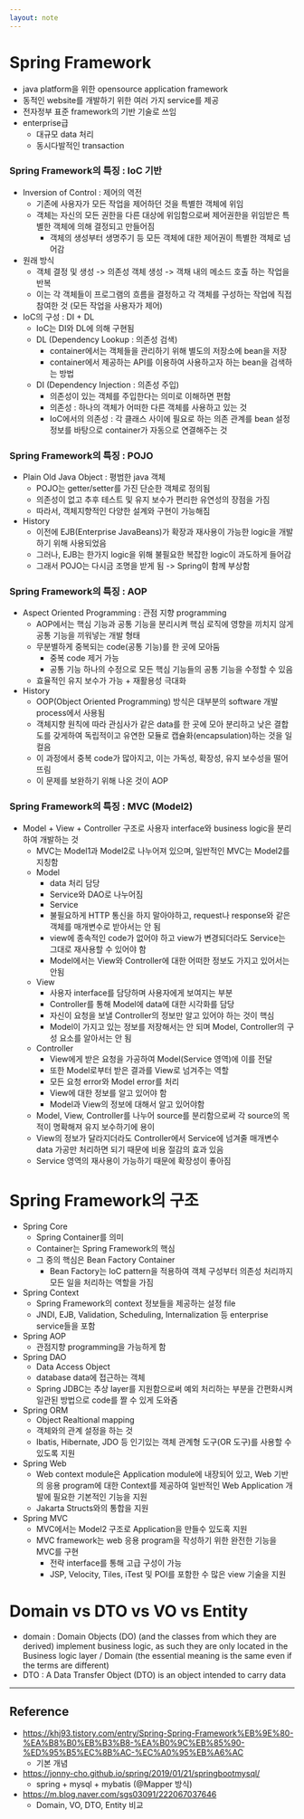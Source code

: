 ```yaml
---
layout: note
---
```


# Spring Framework

- java platform을 위한 opensource application framework
- 동적인 website를 개발하기 위한 여러 가지 service를 제공
- 전자정부 표준 framework의 기반 기술로 쓰임
- enterprise급
    - 대규모 data 처리
    - 동시다발적인 transaction

### Spring Framework의 특징 : IoC 기반

- Inversion of Control : 제어의 역전
    - 기존에 사용자가 모든 작업을 제어하던 것을 특별한 객체에 위임
    - 객체는 자신의 모든 권한을 다른 대상에 위임함으로써 제어권한을 위임받은 특별한 객체에 의해 결정되고 만들어짐
        - 객체의 생성부터 생명주기 등 모든 객체에 대한 제어권이 특별한 객체로 넘어감
- 원래 방식
    - 객체 결정 및 생성 -> 의존성 객체 생성 -> 객채 내의 메소드 호출 하는 작업을 반복
    - 이는 각 객체들이 프로그램의 흐름을 결정하고 각 객체를 구성하는 작업에 직접 참여한 것 (모든 작업을 사용자가 제어)
- IoC의 구성 : DI + DL
    - IoC는 DI와 DL에 의해 구현됨
    - DL (Dependency Lookup : 의존성 검색)
        - container에서는 객체들을 관리하기 위해 별도의 저장소에 bean을 저장
        - container에서 제공하는 API를 이용하여 사용하고자 하는 bean을 검색하는 방법
    - DI (Dependency Injection : 의존성 주입)
        - 의존성이 있는 객체를 주입한다는 의미로 이해하면 편함
        - 의존성 : 하나의 객체가 어떠한 다른 객체를 사용하고 있는 것
        - IoC에서의 의존성 : 각 클래스 사이에 필요로 하는 의존 관계를 bean 설정 정보를 바탕으로 container가 자동으로 연결해주는 것

### Spring Framework의 특징 : POJO

- Plain Old Java Object : 평범한 java 객체
    - POJO는 getter/setter를 가진 단순한 객체로 정의됨
    - 의존성이 없고 추후 테스트 및 유지 보수가 편리한 유연성의 장점을 가짐
    - 따라서, 객체지향적인 다양한 설계와 구현이 가능해짐
- History
    - 이전에 EJB(Enterprise JavaBeans)가 확장과 재사용이 가능한 logic을 개발하기 위해 사용되었음
    - 그러나, EJB는 한가지 logic을 위해 불필요한 복잡한 logic이 과도하게 들어감
    - 그래서 POJO는 다시금 조명을 받게 됨 -> Spring이 함께 부상함

### Spring Framework의 특징 : AOP

- Aspect Oriented Programming : 관점 지향 programming
    - AOP에서는 핵심 기능과 공통 기능을 분리시켜 핵심 로직에 영향을 끼치지 않게 공통 기능을 끼워넣는 개발 형태
    - 무분별하게 중복되는 code(공통 기능)를 한 곳에 모아둠
        - 중복 code 제거 가능
        - 공통 기능 하나의 수정으로 모든 핵심 기능들의 공통 기능을 수정할 수 있음
    - 효율적인 유지 보수가 가능 + 재활용성 극대화
- History
    - OOP(Object Oriented Programming) 방식은 대부분의 software 개발 process에서 사용됨
    - 객체지향 원칙에 따라 관심사가 같은 data를 한 곳에 모아 분리하고 낮은 결합도를 갖게하여 독립적이고 유연한 모듈로 캡슐화(encapsulation)하는 것을 일컬음
    - 이 과정에서 중복 code가 많아지고, 이는 가독성, 확장성, 유지 보수성을 떨어뜨림
    - 이 문제를 보완하기 위해 나온 것이 AOP

### Spring Framework의 특징 : MVC (Model2)

- Model + View + Controller 구조로 사용자 interface와 business logic을 분리하여 개발하는 것
    - MVC는 Model1과 Model2로 나누어져 있으며, 일반적인 MVC는 Model2를 지칭함
    - Model
        - data 처리 담당
        - Service와 DAO로 나누어짐
        - Service
        - 불필요하게 HTTP 통신을 하지 말아야하고, request나 response와 같은 객체를 매개변수로 받아서는 안 됨
        - view에 종속적인 code가 없어야 하고 view가 변경되더라도 Service는 그대로 재사용할 수 있어야 함
        - Model에서는 View와 Controller에 대한 어떠한 정보도 가지고 있어서는 안됨
    - View
        - 사용자 interface를 담당하며 사용자에게 보여지는 부분
        - Controller를 통해 Model에 data에 대한 시각화를 담당
        - 자신이 요청을 보낼 Controller의 정보만 알고 있어야 하는 것이 핵심
        - Model이 가지고 있는 정보를 저장해서는 안 되며 Model, Controller의 구성 요소를 알아서는 안 됨
    - Controller
        - View에게 받은 요청을 가공하여 Model(Service 영역)에 이를 전달
        - 또한 Model로부터 받은 결과를 View로 넘겨주는 역할
        - 모든 요청 error와 Model error를 처리
        - View에 대한 정보를 알고 있어야 함
        - Model과 View의 정보에 대해서 알고 있어야함
    - Model, View, Controller를 나누어 source를 분리함으로써 각 source의 목적이 명확해져 유지 보수하기에 용이
    - View의 정보가 달라지더라도 Controller에서 Service에 넘겨줄 매개변수 data 가공만 처리하면 되기 때문에 비용 절감의 효과 있음
    - Service 영역의 재사용이 가능하기 때문에 확장성이 좋아짐

# Spring Framework의 구조

- Spring Core
    - Spring Container를 의미
    - Container는 Spring Framework의 핵심
    - 그 중의 핵심은 Bean Factory Container
        - Bean Factory는 IoC pattern을 적용하여 객체 구성부터 의존성 처리까지 모든 일을 처리하는 역할을 가짐
- Spring Context
    - Spring Framework의 context 정보들을 제공하는 설정 file
    - JNDI, EJB, Validation, Scheduling, Internalization 등 enterprise service들을 포함
- Spring AOP
    - 관점지향 programming을 가능하게 함
- Spring DAO
    - Data Access Object
    - database data에 접근하는 객체
    - Spring JDBC는 추상 layer를 지원함으로써 예외 처리하는 부분을 간편화시켜 일관된 방법으로 code를 짤 수 있게 도와줌
- Spring ORM
    - Object Realtional mapping
    - 객체와의 관계 설정을 하는 것
    - Ibatis, Hibernate, JDO 등 인기있는 객체 관계형 도구(OR 도구)를 사용할 수 있도록 지원
- Spring Web
    - Web context module은 Application module에 내장되어 있고, Web 기반의 응용 program에 대한 Context를 제공하여 일반적인 Web Application 개발에 필요한 기본적인 기능을 지원
    - Jakarta Structs와의 통합을 지원
- Spring MVC
    - MVC에서는 Model2 구조로 Application을 만들수 있도혹 지원
    - MVC framework는 web 응용 program을 작성하기 위한 완전한 기능을 MVC를 구현
        - 전략 interface를 통해 고급 구성이 가능
        - JSP, Velocity, Tiles, iTest 및 POI를 포함한 수 많은 view 기술을 지원

# Domain vs DTO vs VO vs Entity

- domain : Domain Objects (DO) (and the classes from which they are derived) implement business logic, as such they are only located in the Business logic layer / Domain (the essential meaning is the same even if the terms are different)
- DTO : A Data Transfer Object (DTO) is an object intended to carry data

---

## Reference

- https://khj93.tistory.com/entry/Spring-Spring-Framework%EB%9E%80-%EA%B8%B0%EB%B3%B8-%EA%B0%9C%EB%85%90-%ED%95%B5%EC%8B%AC-%EC%A0%95%EB%A6%AC
    - 기본 개념
- https://jonny-cho.github.io/spring/2019/01/21/springbootmysql/
    - spring + mysql + mybatis (@Mapper 방식)
- https://m.blog.naver.com/sgs03091/222067037646
    - Domain, VO, DTO, Entity 비교


